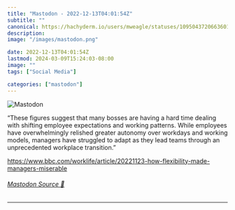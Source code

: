 ```yaml
---
title: "Mastodon - 2022-12-13T04:01:54Z"
subtitle: ""
canonical: https://hachyderm.io/users/mweagle/statuses/109504372066360173
description:
image: "/images/mastodon.png"

date: 2022-12-13T04:01:54Z
lastmod: 2024-03-09T15:24:03-08:00
image: ""
tags: ["Social Media"]

categories: ["mastodon"]
---
```

![Mastodon](/images/mastodon.png)

<p>“These figures suggest that many bosses are having a hard time dealing with shifting employee expectations and working patterns. While employees have overwhelmingly relished greater autonomy over workdays and working models, managers have struggled to adapt as they lead teams through an unprecedented workplace transition.”</p><p><a href="https://www.bbc.com/worklife/article/20221123-how-flexibility-made-managers-miserable" target="_blank" rel="nofollow noopener noreferrer" translate="no"><span class="invisible">https://www.</span><span class="ellipsis">bbc.com/worklife/article/20221</span><span class="invisible">123-how-flexibility-made-managers-miserable</span></a></p>


###### [Mastodon Source 🐘](https://hachyderm.io/@mweagle/109504372066360173)

___
